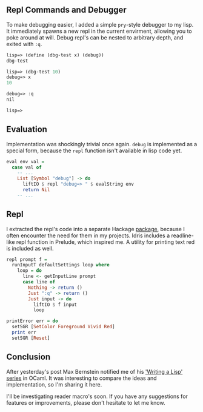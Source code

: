 ## Repl Commands and Debugger

To make debugging easier, I added a simple `pry`-style debugger to my lisp.
It immediately spawns a new repl in the current envirment, allowing you to poke around at will.
Debug repl's can be nested to arbitrary depth, and exited with `:q`.

<!-- more -->

```scheme
lisp=> (define (dbg-test x) (debug))
dbg-test

lisp=> (dbg-test 10)
debug=> x
10

debug=> :q
nil

lisp=>
```

## Evaluation
Implementation was shockingly trivial once again.
`debug` is implemented as a special form, because the `repl` function isn't available in lisp code yet.

```haskell
eval env val =
  case val of
    -- ...
    List [Symbol "debug"] -> do
      liftIO $ repl "debug=> " $ evalString env
      return Nil
    -- ...
```

## Repl
I extracted the repl's code into a separate Hackage [package](https://hackage.haskell.org/package/haskeline-repl), because I often encounter the need for them in my projects.
Idris includes a readline-like repl function in Prelude, which inspired me.
A utility for printing text red is included as well.

```haskell
repl prompt f =
  runInputT defaultSettings loop where 
    loop = do
      line <- getInputLine prompt
      case line of
        Nothing -> return ()
        Just ":q" -> return ()
        Just input -> do
          liftIO $ f input
          loop

printError err = do
  setSGR [SetColor Foreground Vivid Red]
  print err
  setSGR [Reset]
```

## Conclusion
After yesterday's post Max Bernstein notified me of his ['Writing a Lisp' series](https://bernsteinbear.com/blog/lisp/) in OCaml.
It was interesting to compare the ideas and implementation, so I'm sharing it here.

I'll be investigating reader macro's soon.
If you have any suggestions for features or improvements, please don't hesitate to let me know.


